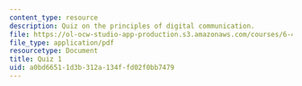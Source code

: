 ```yaml
---
content_type: resource
description: Quiz on the principles of digital communication.
file: https://ol-ocw-studio-app-production.s3.amazonaws.com/courses/6-450-principles-of-digital-communication-i-fall-2009/a0bd66511d3b312a134ffd02f0bb7479_MIT6_450F09_quiz.pdf
file_type: application/pdf
resourcetype: Document
title: Quiz 1
uid: a0bd6651-1d3b-312a-134f-fd02f0bb7479
---
```

